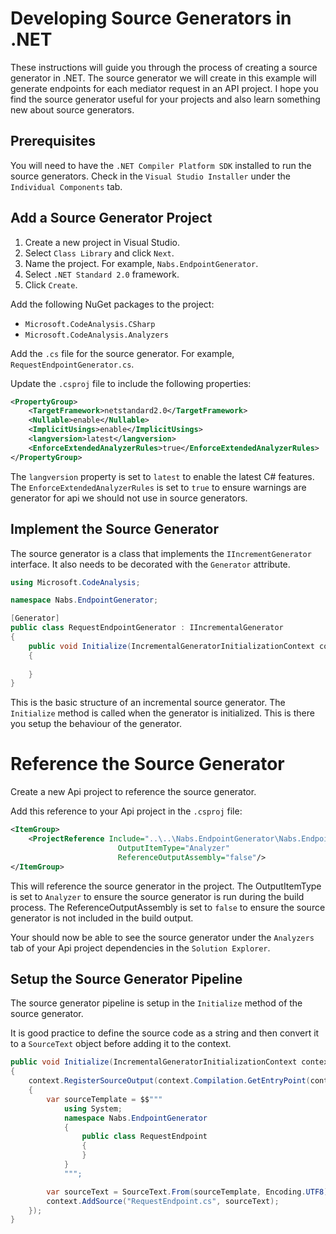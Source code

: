 # Developing Source Generators in .NET

These instructions will guide you through the process of creating a source generator in .NET.
The source generator we will create in this example will generate endpoints for each mediator request in an API project.
I hope you find the source generator useful for your projects and also learn something new about source generators.

## Prerequisites
You will need to have the `.NET Compiler Platform SDK` installed to run the source generators. 
Check in the `Visual Studio Installer` under the `Individual Components` tab.

## Add a Source Generator Project
1. Create a new project in Visual Studio.
1. Select `Class Library` and click `Next`.
1. Name the project. For example, `Nabs.EndpointGenerator`.
1. Select `.NET Standard 2.0` framework.
1. Click `Create`.

Add the following NuGet packages to the project:
- `Microsoft.CodeAnalysis.CSharp`
- `Microsoft.CodeAnalysis.Analyzers`

Add the `.cs` file for the source generator. For example, `RequestEndpointGenerator.cs`.

Update the `.csproj` file to include the following properties:

```xml
<PropertyGroup>
	<TargetFramework>netstandard2.0</TargetFramework>
	<Nullable>enable</Nullable>
	<ImplicitUsings>enable</ImplicitUsings>
	<langversion>latest</langversion>
	<EnforceExtendedAnalyzerRules>true</EnforceExtendedAnalyzerRules>
</PropertyGroup>
```

The `langversion` property is set to `latest` to enable the latest C# features.
The `EnforceExtendedAnalyzerRules` is set to `true` to ensure warnings are generator for api we should not use in source generators.

## Implement the Source Generator

The source generator is a class that implements the `IIncrementGenerator` interface.
It also needs to be decorated with the `Generator` attribute.

```csharp
using Microsoft.CodeAnalysis;

namespace Nabs.EndpointGenerator;

[Generator]
public class RequestEndpointGenerator : IIncrementalGenerator
{
	public void Initialize(IncrementalGeneratorInitializationContext context)
	{
		
	}
}
```

This is the basic structure of an incremental source generator. 
The `Initialize` method is called when the generator is initialized. This is there you setup the behaviour of the generator.

# Reference the Source Generator

Create a new Api project to reference the source generator.

Add this reference to your Api project in the `.csproj` file:

```xml
<ItemGroup>
	<ProjectReference Include="..\..\Nabs.EndpointGenerator\Nabs.EndpointGenerator.csproj" 
						OutputItemType="Analyzer" 
						ReferenceOutputAssembly="false"/>
</ItemGroup>
```

This will reference the source generator in the project.
The OutputItemType is set to `Analyzer` to ensure the source generator is run during the build process.
The ReferenceOutputAssembly is set to `false` to ensure the source generator is not included in the build output.

Your should now be able to see the source generator under the `Analyzers` tab of your Api project dependencies in the `Solution Explorer`.

## Setup the Source Generator Pipeline

The source generator pipeline is setup in the `Initialize` method of the source generator.

It is good practice to define the source code as a string and then convert it to a `SourceText` object before adding it to the context.

```csharp
public void Initialize(IncrementalGeneratorInitializationContext context)
{
	context.RegisterSourceOutput(context.Compilation.GetEntryPoint(context.CancellationToken), (context, cancellationToken) =>
	{
		var sourceTemplate = $$"""
			using System;
			namespace Nabs.EndpointGenerator
			{
				public class RequestEndpoint
				{
				}
			}
			""";

		var sourceText = SourceText.From(sourceTemplate, Encoding.UTF8);
		context.AddSource("RequestEndpoint.cs", sourceText);
	});
}
```
